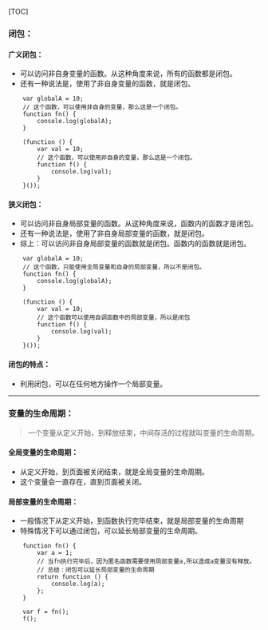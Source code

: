 [TOC]

###  闭包：
#### 广义闭包：
- 可以访问非自身变量的函数。从这种角度来说，所有的函数都是闭包。
- 还有一种说法是，使用了非自身变量的函数，就是闭包。

```
    var globalA = 10;
    // 这个函数，可以使用非自身的变量，那么这是一个闭包。
    function fn() {
        console.log(globalA);
    }

    (function () {
        var val = 10;
        // 这个函数，可以使用非自身的变量，那么这是一个闭包。
        function f() {
            console.log(val);
        }
    }());
```

#### 狭义闭包：
- 可以访问非自身局部变量的函数。从这种角度来说，函数内的函数才是闭包。
- 还有一种说法是，使用了非自身局部变量的函数，就是闭包。
- 综上：可以访问非自身局部变量的函数就是闭包。函数内的函数就是闭包。

```
    var globalA = 10;
    // 这个函数，只能使用全局变量和自身的局部变量，所以不是闭包。
    function fn() {
        console.log(globalA);
    }

    (function () {
        var val = 10;
        // 这个函数可以使用自调函数中的局部变量，所以是闭包
        function f() {
            console.log(val);
        }
    }());
```

#### 闭包的特点：
- 利用闭包，可以在任何地方操作一个局部变量。

***

### 变量的生命周期：
>一个变量从定义开始，到释放结束，中间存活的过程就叫变量的生命周期。

#### 全局变量的生命周期：
- 从定义开始，到页面被关闭结束，就是全局变量的生命周期。
- 这个变量会一直存在，直到页面被关闭。


#### 局部变量的生命周期：
- 一般情况下从定义开始，到函数执行完毕结束，就是局部变量的生命周期
- 特殊情况下可以通过闭包，可以延长局部变量的生命周期。

```
    function fn() {
        var a = 1;
        // 当fn执行完毕后，因为匿名函数需要使用局部变量a,所以造成a变量没有释放。
        // 总结：闭包可以延长局部变量的生命周期
        return function () {
            console.log(a);
        };
    }

    var f = fn();
    f();
```
